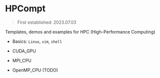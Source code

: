 # HPCompt

> First established: 2023.07.03

Templates, demos and examples for HPC (High-Performance Computing)

* Basics: `Linux`, `vim`, `shell`

* CUDA_GPU

* MPI_CPU

* OpenMP_CPU (TODO)